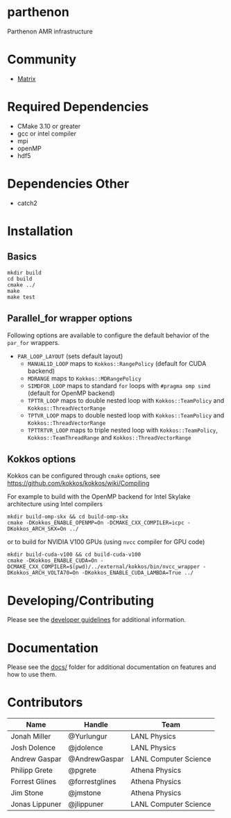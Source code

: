 # parthenon

Parthenon AMR infrastructure

# Community
* [Matrix](https://riot.im/app/#/room/#parthenon-general:matrix.org)

# Required Dependencies

* CMake 3.10 or greater
* gcc or intel compiler
* mpi
* openMP
* hdf5

# Dependencies Other

* catch2

# Installation

## Basics

    mkdir build
    cd build
    cmake ../
    make
    make test

## Parallel_for wrapper options

Following options are available to configure the default behavior of the `par_for` wrappers.

- `PAR_LOOP_LAYOUT` (sets default layout)
  - `MANUAL1D_LOOP` maps to `Kokkos::RangePolicy` (default for CUDA backend)
  - `MDRANGE` maps to `Kokkos::MDRangePolicy`
  - `SIMDFOR_LOOP` maps to standard `for` loops with `#pragma omp simd` (default for OpenMP backend)
  - `TPTTR_LOOP` maps to double nested loop with `Kokkos::TeamPolicy` and `Kokkos::ThreadVectorRange`
  - `TPTVR_LOOP` maps to double nested loop with `Kokkos::TeamPolicy` and `Kokkos::ThreadVectorRange`
  - `TPTTRTVR_LOOP` maps to triple nested loop with `Kokkos::TeamPolicy`, `Kokkos::TeamThreadRange` and `Kokkos::ThreadVectorRange`

## Kokkos options
Kokkos can be configured through `cmake` options, see https://github.com/kokkos/kokkos/wiki/Compiling

For example to build with the OpenMP backend for Intel Skylake architecture using Intel compilers

    mkdir build-omp-skx && cd build-omp-skx
    cmake -DKokkos_ENABLE_OPENMP=On -DCMAKE_CXX_COMPILER=icpc -DKokkos_ARCH_SKX=On ../

or to build for NVIDIA V100 GPUs (using `nvcc` compiler for GPU code)

    mkdir build-cuda-v100 && cd build-cuda-v100
    cmake -DKokkos_ENABLE_CUDA=On -DCMAKE_CXX_COMPILER=$(pwd)/../external/kokkos/bin/nvcc_wrapper -DKokkos_ARCH_VOLTA70=On -DKokkos_ENABLE_CUDA_LAMBDA=True ../

# Developing/Contributing

Please see the [developer guidelines](CONTRIBUTING.md) for additional information.

# Documentation

Please see the [docs/](docs/README.md) folder for additional documentation on features and
how to use them.

# Contributors

| Name          | Handle                | Team              |
|----------|--------------|------------|
| Jonah Miller | @Yurlungur  | LANL Physics  |
| Josh Dolence | @jdolence | LANL Physics |
| Andrew Gaspar | @AndrewGaspar | LANL Computer Science |
| Philipp Grete | @pgrete | Athena Physics |
| Forrest Glines | @forrestglines | Athena Physics |
| Jim Stone | @jmstone | Athena Physics |
| Jonas Lippuner | @jlippuner | LANL Computer Science |

